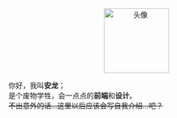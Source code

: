 <div align="center">
  <img src="https://img.js.design/assets/img/65c21c9dbf2a0a5e8ebea74a.png#e164f1b44207eb4b475e47a766fede46" alt="头像" height="128" width="128">
</div>

你好，我叫**安龙**；  
是个废物学牲，会一点点的**前端**和**设计**。  
~~不出意外的话...这里以后应该会写自我介绍...吧？~~
